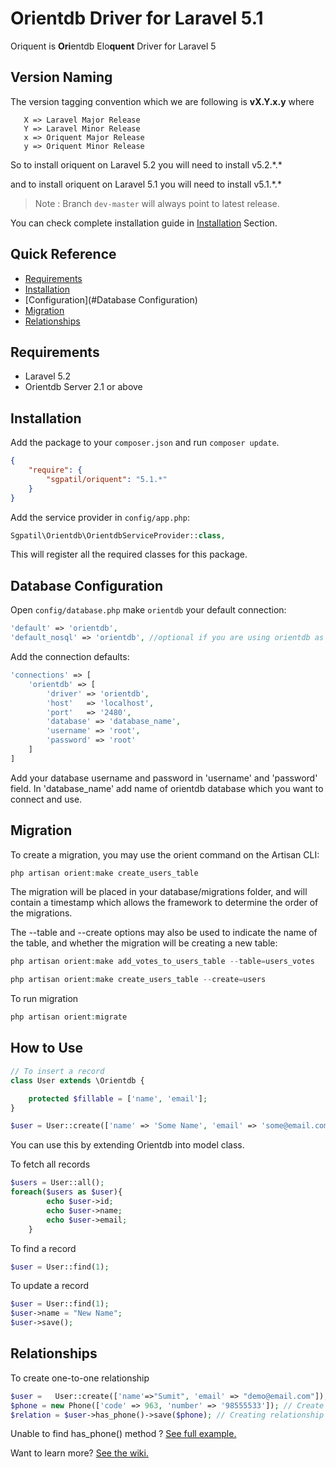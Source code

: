 
# Orientdb Driver for Laravel 5.1


Oriquent is <b>Ori</b>entdb  Elo<b>quent</b> Driver for Laravel 5

## Version Naming
   The version tagging convention which we are following is <b>vX.Y.x.y</b> where
   
       X => Laravel Major Release
       Y => Laravel Minor Release
       x => Oriquent Major Release
       y => Oriquent Minor Release
   
   
   So to install oriquent on Laravel 5.2 you will need to install v5.2.\*.\*
   
   and to install oriquent on Laravel 5.1 you will need to install v5.1.\*.\*
   
   > Note : Branch `dev-master` will always point to latest release.
   
   You can check complete installation guide in [Installation](#installation) Section.

## Quick Reference

 - [Requirements](#requirements)
 - [Installation](#installation)
 - [Configuration](#Database Configuration)
 - [Migration](#migration)
 - [Relationships](#relationships)

## Requirements
   * Laravel 5.2
   * Orientdb Server 2.1 or above

## Installation

Add the package to your `composer.json` and run `composer update`.

```json
{
    "require": {
        "sgpatil/oriquent": "5.1.*"
    }
}
```

Add the service provider in `config/app.php`:

```php
Sgpatil\Orientdb\OrientdbServiceProvider::class,
```

This will register all the required classes for this package.

## Database Configuration

Open `config/database.php`
make `orientdb` your default connection:

```php
'default' => 'orientdb',
'default_nosql' => 'orientdb', //optional if you are using orientdb as a secondary connection
```

Add the connection defaults:

```php
'connections' => [
    'orientdb' => [
        'driver' => 'orientdb',
        'host'   => 'localhost',
        'port'   => '2480',
        'database' => 'database_name',
        'username' => 'root',
        'password' => 'root'
    ]
]
```

Add your database username and password in 'username' and 'password' field. In 'database_name' add name of orientdb database which you want to connect and use.

## Migration

To create a migration, you may use the orient command on the Artisan CLI:

```php
php artisan orient:make create_users_table
```

The migration will be placed in your database/migrations folder, and will contain a timestamp which allows the framework to determine the order of the migrations.

The --table and --create options may also be used to indicate the name of the table, and whether the migration will be creating a new table:
```php
php artisan orient:make add_votes_to_users_table --table=users_votes

php artisan orient:make create_users_table --create=users
```
To run migration 
```php
php artisan orient:migrate
```

## How to Use
```php
// To insert a record
class User extends \Orientdb {

    protected $fillable = ['name', 'email'];
}

$user = User::create(['name' => 'Some Name', 'email' => 'some@email.com']);

```
You can use this by extending Orientdb into model class. 


To fetch all records
```php
$users = User::all();
foreach($users as $user){
        echo $user->id;
        echo $user->name;
        echo $user->email;
    }
```
To find a record
```php
$user = User::find(1);
```
To update a record
```php
$user = User::find(1);
$user->name = "New Name";
$user->save();
```
## Relationships
To create one-to-one relationship
```php
$user =   User::create(['name'=>"Sumit", 'email' => "demo@email.com"]); // Create User node
$phone = new Phone(['code' => 963, 'number' => '98555533']); // Create Phone node
$relation = $user->has_phone()->save($phone); // Creating relationship
```
Unable to find has_phone() method ? [See full example.](https://github.com/sgpatil/orientdb-laravel-5/wiki/Relationships)


Want to learn more? [See the wiki.](https://github.com/sgpatil/orientdb-laravel-5/wiki)
